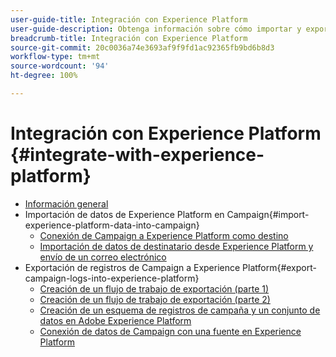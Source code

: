```yaml
---
user-guide-title: Integración con Experience Platform
user-guide-description: Obtenga información sobre cómo importar y exportar datos de Campaign y de Experience Cloud, lo que permite la comunicación entre las dos soluciones.
breadcrumb-title: Integración con Experience Platform
source-git-commit: 20c0036a74e3693af9f9fd1ac92365fb9bd6b8d3
workflow-type: tm+mt
source-wordcount: '94'
ht-degree: 100%

---
```



# Integración con Experience Platform {#integrate-with-experience-platform}

+ [Información general](/help/tutorial-integrate-with-experience-platform/overview.md)
+ Importación de datos de Experience Platform en Campaign{#import-experience-platform-data-into-campaign}
   + [Conexión de Campaign a Experience Platform como destino](/help/tutorial-integrate-with-experience-platform/connect-campaign-to-experience-platform-as-destination.md)
   + [Importación de datos de destinatario desde Experience Platform y envío de un correo electrónico](/help/tutorial-integrate-with-experience-platform/import-recipient-data-from-platform.md)
+ Exportación de registros de Campaign a Experience Platform{#export-campaign-logs-into-experience-platform}
   + [Creación de un flujo de trabajo de exportación (parte 1)](/help/tutorial-integrate-with-experience-platform/workflow-to-find-last-modified-date.md)
   + [Creación de un flujo de trabajo de exportación (parte 2)](/help/tutorial-integrate-with-experience-platform/extract-format-save-data-to-external-account.md)
   + [Creación de un esquema de registros de campaña y un conjunto de datos en Adobe Experience Platform](/help/tutorial-integrate-with-experience-platform/create-a-campaign-logs-schema-and-dataset-in-experience-platform.md)
   + [Conexión de datos de Campaign con una fuente en Experience Platform](/help/tutorial-integrate-with-experience-platform/connect-campaign-data-using-s3-as-source-on-platform.md)
